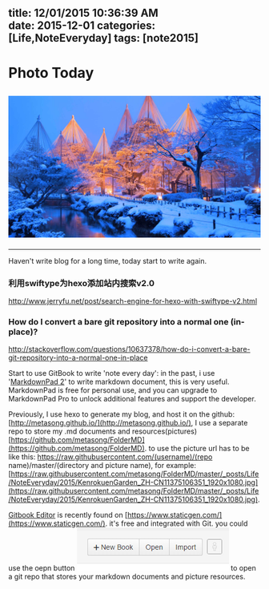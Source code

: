 title: 12/01/2015 10:36:39 AM   
date: 2015-12-01
categories: [Life,NoteEveryday]
tags: [note2015]
---

# Photo Today  #

![Long-exposure photography](https://raw.githubusercontent.com/metasong/FolderMD/master/_posts/Life/NoteEveryday/2015/KenrokuenGarden_ZH-CN11375106351_1920x1080.jpg)
----------

----------
Haven't write blog for a long time, today start to write again.


### 利用swiftype为hexo添加站内搜索v2.0
http://www.jerryfu.net/post/search-engine-for-hexo-with-swiftype-v2.html



### How do I convert a bare git repository into a normal one (in-place)?

http://stackoverflow.com/questions/10637378/how-do-i-convert-a-bare-git-repository-into-a-normal-one-in-place

Start to use GitBook to write 'note every day':
in the past, i use '[MarkdownPad 2](http://markdownpad.com/)' to write markdown document, this is very useful. MarkdownPad is free for personal use, and you can upgrade to MarkdownPad Pro to unlock additional features and support the developer.

Previously, I use hexo to generate my blog, and host it on the github: [http://metasong.github.io/](http://metasong.github.io/), I use a separate repo to store my .md documents and resources(pictures) [https://github.com/metasong/FolderMD](https://github.com/metasong/FolderMD). to use the picture url has to be like this: https://raw.githubusercontent.com/(username)/(repo name)/master/(directory and picture name), for example:[https://raw.githubusercontent.com/metasong/FolderMD/master/_posts/Life/NoteEveryday/2015/KenrokuenGarden_ZH-CN11375106351_1920x1080.jpg](https://raw.githubusercontent.com/metasong/FolderMD/master/_posts/Life/NoteEveryday/2015/KenrokuenGarden_ZH-CN11375106351_1920x1080.jpg).

[Gitbook Editor](https://www.gitbook.com/editor/osx) is recently found on [https://www.staticgen.com/](https://www.staticgen.com/). it's free and integrated with Git. you could use the oepn button ![open](https://raw.githubusercontent.com/metasong/FolderMD/master/_posts/Life/NoteEveryday/2015/gitbook.open.PNG) to open a git repo that stores your markdown documents and picture resources.

